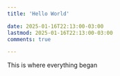 ```yaml
---
title: 'Hello World'

date: 2025-01-16T22:13:00-03:00
lastmod: 2025-01-16T22:13:00-03:00
comments: true

---
```


This is where everything began
